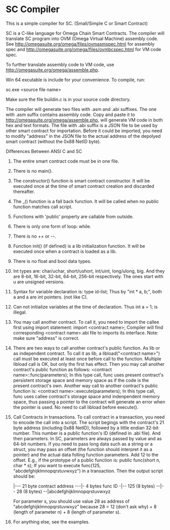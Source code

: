 # SC Compiler

This is a simple compiler for SC. (Small/Simple C or Smart Contract)

SC is a C-like language for Omega Chain Smart Contracts. The compiler will translate SC program into 
OVM (Omega Virtual Machine) assembly code. See http://omegasuite.org/omega/files/ovmasmspec.html for
assembly spec and http://omegasuite.org/omega/files/ovmbcspec.html for VM code spec.

To further translate assembly code to VM code, use http://omegasuite.org/omega/assemble.php.

Win 64 excutable is include for your convenience. To compile, run:

sc.exe &lt;source file name&gt;

Make sure the file buildin.c is in your source code directory.

The compiler will generate two files with .asm and .abi suffixes. The one with .asm suffix contains
assembly code. Copy and paste it to http://omegasuite.org/omega/assemble.php, will generate VM code
in both hex and text formats. The file with .abi suffix is a JSON file to be used by other smart
contract for importation. Before it could be imported, you need to modify "address" in the JSON file
to the actual address of the depolyed smart contract (without the 0x88 NetID byte).

Differences Between ANSI C and SC

1. The entire smart contract code must be in one file.
2. There is no main().
3. The constructor() function is smart contract constructor. It will be executed once at the time of
smart contract creation and discarded thereafter.
4. The _() function is a fall back function. It will be called when no public function matches call
script.
5. Functions with 'public' property are callable from outside.
6. There is only one form of loop: while.
7. There is no ++ or --.
8. Function init() (if defined) is a lib initialization function. It will be executed once when a contract
is loaded as a lib.
9. There is no float and bool data types.
10. Int types are: char/uchar, short/ushort, int/uint, long/ulong, big. And they are 8-bit, 16-bit, 32-bit,
64-bit, 256-bit respectively. The ones start with u are unsigned versions.
11. Syntax for variable declaration is:
	type id-list;
    Thus by "int * a, b;", both a and a are int pointers. (not like C).
12. Can not initialize variables at the time of declaration. Thus int a = 1; is illegal.

13. You may call another contract. To call it, you need to import the callee first using import statement:
	import &lt;contract name&gt;;
    Compiler will find corresponding &lt;contract name&gt;.abi file to imports its interface. Note: make sure "address"
    is correct.

14. There are two ways to call another contract's public function. As lib or as independent contract. To call
it as lib, a libload("&lt;contract name&gt;") call must be executed at least once before call to the function. Multiple
libload call is OK, but only the first has effect. Then you may call another contract's public function as follows:
	&lt;contract name&gt;::func(parameters);
    In this type call, func uses present contract's persistent storage space and memory space as if the code
is the present contract's own.
    Another way call to another contract's public function is:
	&lt;contract name&gt;::execute(parameters);
    In this type call, func uses callee contract's storage space amd indenpendent memory space, thus passing
a pointer to the contract will generate an error when the pointer is used. No need to call libload before execute().

15. Call Contracts in transactions. To call contract in a transaction, you need to encode the call into a script.
The script begings with the contract's 21 byte address (including 0x88 NetID), followed by a little endian 32-bit
number. This number is a public function's ID (defined in .abi file). And then parameters. In SC, parameters are always
passed by value and as 64-bit numbers. If you need to pass long data such as a string or a struct, you may pass
an offset (the function should interpret it as a pointer) and the actual data folling function parameters. Add 12
to the offset. E.g., if the prototype of a public function is:
	public func(short n, char * s);
    If you want to execute func(125, "abcdefghijklmnopqrstuvwxyz") in a transaction. Then the output script should be:

    |--- 21 byte contract address ---|- 4 bytes func ID -|-- 125 (8 bytes) --|-- 28 (8 bytes) --|abcdefghijklmnopqrstuvwxyz
	
    For parameter s, you should use value 28 as address of "abcdefghijklmnopqrstuvwxyz" because
	28 = 12 (don't ask why) + 8 (length of parameter n) + 8 (length of parameter s).

16. For anything else, see the examples.
